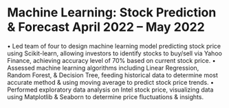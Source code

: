 # Machine Learning: Stock Prediction & Forecast	April 2022 – May 2022
•	Led team of four to design machine learning model predicting stock price using Scikit-learn, allowing investors to identify stocks to buy/sell via Yahoo Finance, achieving accuracy level of 70% based on current stock price.
•	Assessed machine learning algorithms including Linear Regression, Random Forest, & Decision Tree, feeding historical data to determine most accurate method & using moving average to predict stock price trends.
•	Performed exploratory data analysis on Intel stock price, visualizing data using Matplotlib & Seaborn to determine price fluctuations & insights.
